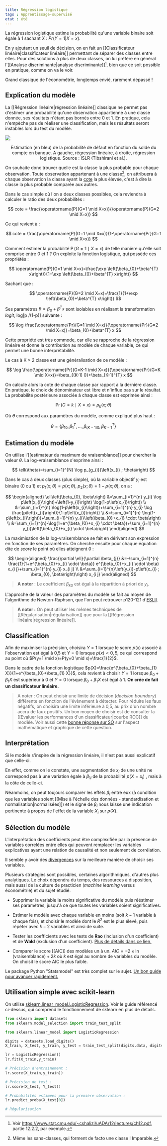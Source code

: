 ```yaml
---
title: Régression logistique
tags : Apprentissage-supervisé
etat : été
---
```


La régression logistique estime la probabilité qu'une variable binaire soit égale à 1 sachant $X$ : $Pr(Y = 1 \vert X = x)$. 

En y ajoutant un seuil de décision, on en fait un [[Classificateur linéaire\|classificateur linéaire]] permettant de séparer des classes entre elles. Pour des solutions à plus de deux classes, on lui préfère en général l'[[Analyse discriminante\|analyse discriminante]][^1], bien que ce soit possible en pratique, comme on va le voir.

[^1]: Voir https://www.stat.cmu.edu/~cshalizi/uADA/12/lectures/ch12.pdf, partie 12.2.2, par exemple.

Grand classique de l'économétrie, longtemps envié, rarement dépassé !

## Explication du modèle

La [[Régression linéaire\|régression linéaire]] classique ne permet pas d'estimer une probabilité qu'une observation appartienne à une classe donnée, ses résultats n'étant pas bornés entre 0 et 1. En pratique, cela n'empèche pas de réaliser une classification, mais les résultats seront instables lors du test du modèle.

![](/assets/img/linearvslogistic.png#center)

<div align="center">
	<p>
  Estimation (en bleu) de la probabilité de défaut en fonction du solde du compte en banque. A gauche, régression linéaire, à droite, régression logistique. Source : ISLR (Tibshirani et al.).
	</p>
</div>

On souhaite donc trouver quelle est la classe la plus probable pour chaque observation. Toute observation appartenant à une classe[^2], on attribuera à chaque observation la classe ayant la [cote](http://www.granddictionnaire.com/ficheOqlf.aspx?Id_Fiche=26529673) la plus élevée, c'est à dire la classe la plus probable comparée aux autres.

[^2]: Même les sans-classes, qui forment de facto une classe ! Imparable.

Dans le cas simple où l'on a deux classes possibles, cela reviendra à calculer le ratio des deux probabilités :

$$
cote = \frac{\operatorname{P}(G=1 \mid X=x)}{\operatorname{P}(G=2 \mid X=x)}
$$

Ce qui revient à :

$$
cote = \frac{\operatorname{P}(G=1 \mid X=x)}{1-\operatorname{Pr}(G=1 \mid X=x)}
$$

Comment estimer la probabilité $\operatorname{P}(G=1 \mid X=x)$ de telle manière qu'elle soit comprise entre 0 et 1 ? On exploite la fonction logistique, qui possède ces propriétés :

$$
\operatorname{P}(G=1 \mid X=x)=\frac{\exp \left(\beta_{0}+\beta^{T} x\right)}{1+\exp \left(\beta_{0}+\beta^{T} x\right)}
$$

Sachant que :

$$
\operatorname{P}(G=2 \mid X=x)=\frac{1}{1+\exp \left(\beta_{0}+\beta^{T} x\right)}
$$

Ses paramètres $\theta = \beta_{0}+\beta^{T}x$ sont isolables en réalisant la transformation *logit*,  log\[p /(1-p)\] suivante :

$$
\log \frac{\operatorname{Pr}(G=1 \mid X=x)}{\operatorname{Pr}(G=2 \mid X=x)}=\beta_{0}+\beta^{T} x
$$

Cette propriété est très commode, car elle se rapproche de la régression linéaire et donne la contribution au modèle de chaque variable, ce qui permet une bonne interprétabilité.

Le cas à K > 2 classe est une généralisation de ce modèle :

$$
\log \frac{\operatorname{Pr}(G=K-1 \mid X=x)}{\operatorname{Pr}(G=K \mid X=x)}=\beta_{(K-1) 0}+\beta_{K-1}^{T} x
$$

On calcule alors la cote de chaque classe par rapport à la dernière classe. En pratique, le choix de dénominateur est libre et n'influe pas sur le résultat. La probabilité postérieure associée à chaque classe est exprimée ainsi :

$$
\operatorname{Pr}(G=k \mid X=x)=p_{k}(x ; \theta)
$$

Où $\theta$ correspond aux paramètres du modèle, comme expliqué plus haut :

$$\theta=\left\{\beta_{10}, \beta_{1}^{T}, \ldots, \beta_{(K-1) 0}, \beta_{K-1}^{T}\right\}$$




## Estimation du modèle

On utilise l'[[estimateur du maximum de vraisemblance]] pour chercher la valeur $\theta$. La log-vraisemblance s'exprime ainsi :

$$
\ell(\theta)=\sum_{i=1}^{N} \log p_{g_{i}}\left(x_{i} ; \theta\right)
$$

Dans le cas à deux classes (plus simple), où la variable objectif $y_i$ est binaire (0 ou 1) et $p_{1}(x ; \theta)=p(x ; \theta)$, $p_{2}(x ; \theta)=1-p(x ; \theta)$, on a :

$$
\begin{aligned}
\ell\left(\beta_{0}, \beta\right) &=\sum_{i=1}^{n} y_{i} \log p\left(x_{i}\right)+\left(1-y_{i}\right) \log(1-p\left(x_{i}\right)) \\
&=\sum_{i=1}^{n} \log(1-p\left(x_{i}\right))+\sum_{i=1}^{n} y_{i} \log \frac{p\left(x_{i}\right)}{1-p\left(x_{i}\right)} \\
&=\sum_{i=1}^{n} \log(1-p\left(x_{i}\right))+\sum_{i=1}^{n} y_{i}\left(\beta_{0}+x_{i} \cdot \beta\right) \\
&=\sum_{i=1}^{n}-\log(1+e^{\beta_{0}+x_{i} \cdot \beta})+\sum_{i=1}^{n} y_{i}\left(\beta_{0}+x_{i} \cdot \beta\right)
\end{aligned}
$$

La maximisation de la log-vraisemblance se fait en dérivant son expression en fonction de ses paramètres.  On cherche ensuite pour chaque équation dite de *score* le point où elles atteignent 0 :

$$
\begin{aligned}
\frac{\partial \ell}{\partial \beta_{j}} &=-\sum_{i=1}^{n} \frac{1}{1+e^{\beta_{0}+x_{i} \cdot \beta}} e^{\beta_{0}+x_{i} \cdot \beta} x_{i j}+\sum_{i=1}^{n} y_{i} x_{i j} \\
&=\sum_{i=1}^{n}\left(y_{i}-p\left(x_{i} ; \beta_{0}, \beta\right)\right) x_{i j}
\end{aligned}
$$

> **A noter** : Le coefficient $\beta_{k0}$ est égal à la répartition à priori de $y_i$.

L'approche de la valeur des paramètres du modèle se fait au moyen de l'algorithme de Newton-Raphson, que l'on peut retrouver p120-121 d'[ESLII](https://web.stanford.edu/~hastie/Papers/ESLII.pdf).

> **A noter :** On peut utiliser les mêmes techniques de [[Régularisation\|régularisation]] que pour la [[Régression linéaire\|régression linéaire]].

## Classification

Afin de maximiser la précision, choisira $Y = 1$ lorsque le score $p(x)$ associé à l'observation est égal à 0,5 et $Y = 0$ lorsque $p(x) < 0,5$, ce qui correspond au point où $P(y=1 \mid x)=P(y=0 \mid x)=\frac{1}{2}$.

Dans le cadre de la fonction logistique $p(X)=\frac{e^{\beta_{0}+\beta_{1} X}}{1+e^{\beta_{0}+\beta_{1} X}}$, cela revient à choisir $Y=1$ lorsque $\beta_{0}+\beta_{1} X$ est supérieur à 0 et $Y=0$ lorsque $\beta_{0}+\beta_{1} X$ est égal à 1. **On crée de fait un classificateur linéaire.**

> A noter : On peut choisir une limite de décision (*decision boundary*) différente en fonction de l'évènement à détecter. Pour réduire les faux négatifs, on choisira une limite inférieure à 0,5, au prix d'un nombre accru de faux positifs. Un bon moyen de choisir est de consulter la [[Evaluer les performances d'un classificateur\|courbe ROC]] du modèle. Voir aussi cette [bonne réponse sur SO](https://datascience.stackexchange.com/questions/49573/how-to-plot-logistic-regression-decision-boundary) sur l'aspect mathématique et graphique de cette question.

## Interprétation

Si le modèle s'inspire de la régression linéaire, il n'est pas aussi explicatif que celle-ci. 

En effet, comme on le constate, une augmentation de $x_i$ de une unité ne correspond pas à une variation égale à $\beta_{1i}$ de la probabilité $p(X=x_i)$ , mais à la côte de celle-ci.

Néanmoins, on peut toujours comparer les effets $\beta_i$ entre eux (à condition que les variables soient [[Mise à l'échelle des données - standardisation et normalisation\|normalisées]]) et le signe de $\beta_i$ nous laisse une indication pertinente à propos de l'effet de la variable $X_i$ sur $p(X)$.

## Sélection du modèle

L'interprétation des coefficients peut être complexifiée par la présence de variables correlées entre elles qui peuvent remplacer les variables explicatives ayant une relation de causalité et non seulement de corrélation.

Il semble y avoir des [divergences](https://stats.stackexchange.com/questions/18638/model-selection-logistic-regression) sur la meilleure manière de choisir ses variables.

Plusieurs stratégies sont possibles, certaines algorithmiques, d'autres plus analytiques. Le choix dépendra du temps, des ressources à disposition, mais aussi de la culture de practicien (*machine learning* versus économétrie) et du sujet étudié.

- Supprimer la variable la moins significative du modèle puis rééstimer ses paramètres, jusqu'à ce que toutes les variables soient significatives.

- Estimer le modèle avec chaque variable en moins (soit $k-1$ variable à chaque fois), et choisir le modèle dont le $R^2$ est le plus élevé, puis répèter avec $k-2$ variables et ainsi de suite.

- Tester les coefficients avec les tests de **Rao** (inclusion d'un coefficient) et de **Wald** (exclusion d'un coefficient). [Plus de détails dans ce lien.](http://www.stat.umn.edu/geyer/8112/notes/tests.pdf)

- Comparer le score [[AIC]] des modèles un à un. $AIC=-2 \times \ln (\text {vraisemblance})+2 k$ où $k$ est égal au nombre de variables du modèle. On choisit le score AIC le plus faible.

Le package Python "Statsmodel" est très complet sur le sujet. [Un bon guide pour avancer rapidement.](http://eric.univ-lyon2.fr/~ricco/tanagra/fichiers/fr_Tanagra_Python_Regression_Logistique.pdf)

## Utilisation simple avec scikit-learn

On utilise [sklearn.linear_model.LogisticRegression](https://scikit-learn.org/stable/modules/generated/sklearn.linear_model.LogisticRegression.html). Voir le guide référencé ci-dessus, qui comprend le fonctionnement de sklearn en plus de détails.

 ```python
from sklearn import datasets
from sklearn.model_selection import train_test_split

from sklearn.linear_model import LogisticRegression

digits = datasets.load_digits()
X_train, X_test, y_train, y_test = train_test_split(digits.data, digits.target)

lr = LogisticRegression()
lr.fit(X_train,y_train)

# Précision d'entrainement :
lr.score(X_train,y_train))

# Précision de test :
lr.score(X_test, Y_test))

# Probabilités estimées pour la première observation :
lr.predict_proba(X_test[0])

# Régularisation

````

